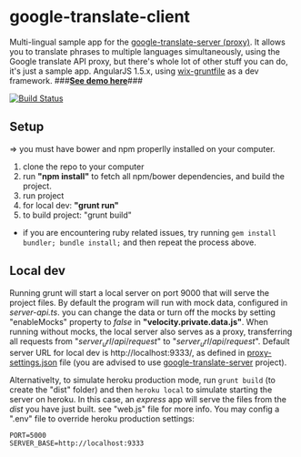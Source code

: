 # google-translate-client
Multi-lingual sample app for the [google-translate-server (proxy)](https://github.com/guyrotem/google-translate-server/).
It allows you to translate phrases to multiple languages simultaneously, using the Google translate API proxy, but there's whole lot of other stuff you can do, it's just a sample app.
AngularJS 1.5.x, using [wix-gruntfile](https://github.com/wix/wix-gruntfile) as a dev framework.
###[**See demo here**](https://google-translate-proxy.herokuapp.com/)###

[![Build Status](https://travis-ci.org/guyrotem/google-translate-client.svg?branch=master)](https://travis-ci.org/guyrotem/google-translate-client)

## Setup

=> you must have bower and npm properlly installed on your computer.

1.  clone the repo to your computer
2.  run **"npm install"** to fetch all npm/bower dependencies, and build the project.
3.  run project
  1. for local dev: **"grunt run"**
  2. to build project: "grunt build"
  
* if you are encountering ruby related issues, try running `gem install bundler; bundle install;` and then repeat the process above.

## Local dev

Running grunt will start a local server on port 9000 that will serve the project files.
By default the program will run with mock data, configured in _server-api.ts_. you can change the data or turn off the mocks by setting "enableMocks" property to _false_ in **"velocity.private.data.js"**.
When running without mocks, the local server also serves as a proxy, transferring all requests from "$server_url/api/$_request_" to "$server_url/api/$_request_".
Default server URL for local dev is http://localhost:9333/, as defined in [proxy-settings.json](https://github.com/guyrotem/google-translate-client/blob/master/proxy-settings.json) file (you are advised to use [google-translate-server](https://github.com/guyrotem/google-translate-server/) project).

Alternativelty, to simulate heroku production mode, run `grunt build` (to create the "dist" folder) and then `heroku local` to simulate starting the server on heroku. In this case, an _express_ app will serve the files from the _dist_ you have just built. see "web.js" file for more info. You may config a ".env" file to override heroku production settings:
```
PORT=5000
SERVER_BASE=http://localhost:9333
```
